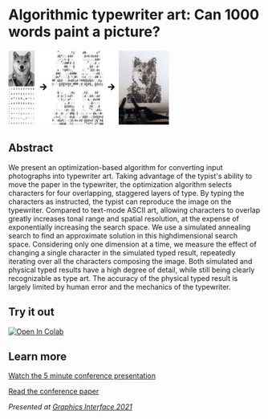 # Algorithmic typewriter art: Can 1000 words paint a picture?

![Process overview: Input photograph and character set transformed into 4 typeable layers, then typed in overlapping fashion.](https://github.com/juleskuehn/typewriter-art/raw/master/process.png)

## Abstract

We present an optimization-based algorithm for converting input photographs into typewriter art. 
Taking advantage of the typist's ability to move the paper in the typewriter, 
the optimization algorithm selects characters for four overlapping, staggered layers of type. 
By typing the characters as instructed, the typist can reproduce the image on the typewriter. 
Compared to text-mode ASCII art, allowing characters to overlap greatly increases tonal range 
and spatial resolution, at the expense of exponentially increasing the search space. 
We use a simulated annealing search to find an approximate solution in this highdimensional 
search space. Considering only one dimension at a time, we measure the effect of changing a 
single character in the simulated typed result, repeatedly iterating over all the characters 
composing the image. Both simulated and physical typed results have a high degree of detail, 
while still being clearly recognizable as type art. The accuracy of the physical typed result is 
largely limited by human error and the mechanics of the typewriter.

## Try it out

[![Open In Colab](https://colab.research.google.com/assets/colab-badge.svg)](https://colab.research.google.com/github/juleskuehn/typewriter-art/blob/master/typewriter_demo.ipynb)

## Learn more

[Watch the 5 minute conference presentation](https://www.youtube.com/watch?v=usa6kupyCjA)

[Read the conference paper](https://github.com/juleskuehn/typewriter-art/gi2021-13.pdf)

*Presented at [Graphics Interface 2021](https://graphicsinterface.org/proceedings/gi2021/gi2021-13/)*
